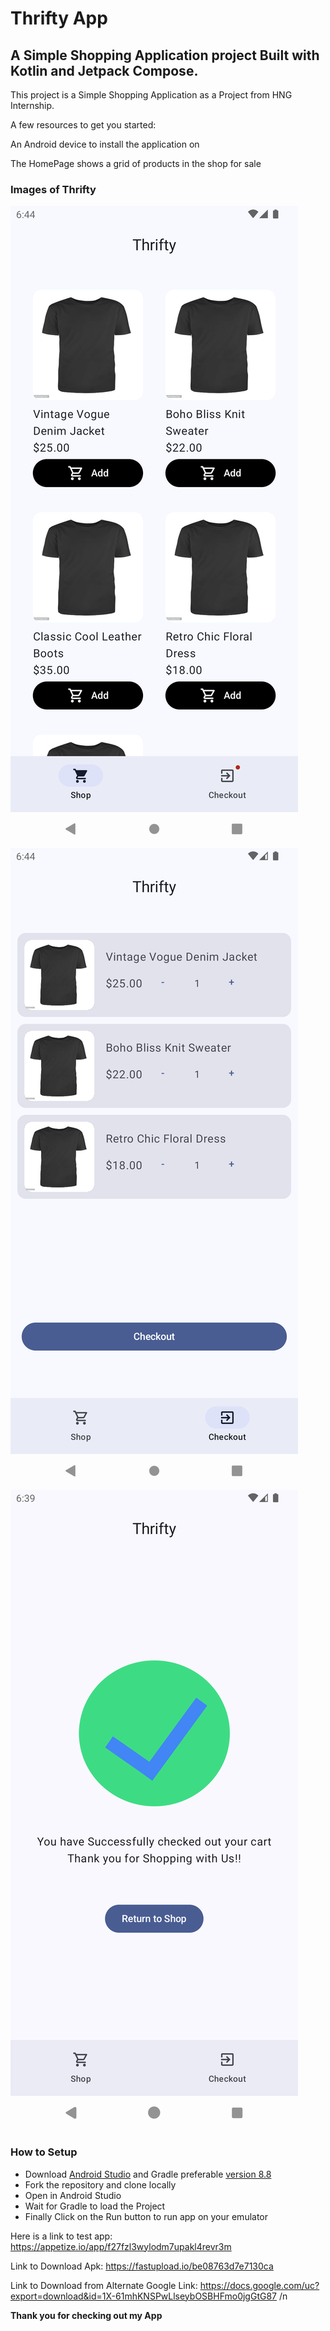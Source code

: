 # ****Thrifty App****

## A Simple Shopping Application project Built with Kotlin and Jetpack Compose.
This project is a Simple Shopping Application as a Project from HNG Internship.

A few resources to get you started:

An Android device to install the application on

The HomePage shows a grid of products in the shop for sale

### **Images of Thrifty**
![HomeScreen.png](HomeScreen.png)
![CheckOutScreen.png](CheckOutScreen.png)
![CheckOutCompletedScreen.png](CheckOutCompletedScreen.png)



### **How to Setup**
* Download [Android Studio](https://gradle.org/next-steps/?version=8.8&format=all) and Gradle preferable [version 8.8](https://gradle.org/next-steps/?version=8.8&format=all)
* Fork the repository and clone locally
* Open in Android Studio
* Wait for Gradle to load the Project
* Finally Click on the Run button to run app on your emulator


Here is a link to test app: https://appetize.io/app/f27fzl3wylodm7upakl4revr3m

Link to Download Apk: https://fastupload.io/be08763d7e7130ca 

Link to Download from Alternate Google Link: https://docs.google.com/uc?export=download&id=1X-61mhKNSPwLlseybOSBHFmo0jgGtG87 /n

**Thank you for checking out my App**